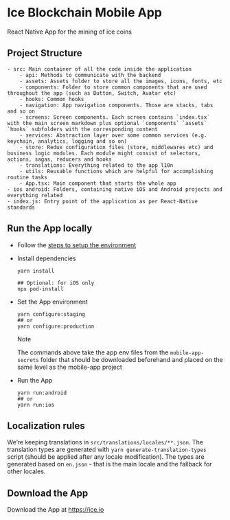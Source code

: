 # Ice Blockchain Mobile App

React Native App for the mining of ice coins

## Project Structure

```
- src: Main container of all the code inside the application
    - api: Methods to communicate with the backend
    - assets: Assets folder to store all the images, icons, fonts, etc
    - components: Folder to store common components that are used throughout the app (such as Button, Switch, Avatar etc)
    - hooks: Common hooks
    - navigation: App navigation components. Those are stacks, tabs and so on
    - screens: Screen components. Each screen contains `index.tsx` with the main screen markdown plus optional `components` `assets` `hooks` subfolders with the corresponding content
    - services: Abstraction layer over some common services (e.g. keychain, analytics, logging and so on)
    - store: Redux configuration files (store, middlewares etc) and business logic modules. Each module might consist of selectors, actions, sagas, reducers and hooks
    - translations: Everything related to the app l10n
    - utils: Reusable functions which are helpful for accomplishing routine tasks
    - App.tsx: Main component that starts the whole app
- ios android: Folders, containing native iOS and Android projects and everything related
- index.js: Entry point of the application as per React-Native standards
```

## Run the App locally

- Follow the [steps to setup the environment](https://reactnative.dev/docs/environment-setup)

- Install dependencies

  ```
  yarn install

  ## Optional: for iOS only
  npx pod-install
  ```

- Set the App environment

  ```
  yarn configure:staging
  ## or
  yarn configure:production
  ```

  > [!NOTE]
  > The commands above take the app env files from the `mobile-app-secrets` folder that should be downloaded beforehand and placed on the same level as the mobile-app project

- Run the App
  ```
  yarn run:android
  ## or
  yarn run:ios
  ```

## Localization rules

We’re keeping translations in `src/translations/locales/**.json`.
The translation types are generated with `yarn generate-translation-types` script (should be applied after any locale modification).
The types are generated based on `en.json` - that is the main locale and the fallback for other locales.

## Download the App

Download the App at https://ice.io
